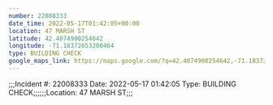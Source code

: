 ```yaml
---
number: 22008333
date_time: 2022-05-17T01:42:05+00:00
location: 47 MARSH ST
latitude: 42.4074900254642
longitude: -71.18372653200464
type: BUILDING CHECK
google_maps_link: https://maps.google.com/?q=42.4074900254642,-71.18372653200464
---
```


;;;Incident #: 22008333  Date: 2022-05-17 01:42:05   Type: BUILDING CHECK;;;;;;Location: 47 MARSH ST;;;
